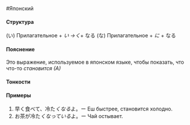 #Японский 
#### Структура
(い) Прилагательное + *い ->く*+ なる
(な) Прилагательное + *に* + なる
#### Пояснение
Это выражение, используемое в японском языке, чтобы показать, что что-то *становится (А)*
#### Тонкости
#### Примеры
1. 早く食べて、冷た*くなる*よ。ー Еш быстрее, становится холодно.
2. お茶が冷た*くなっている*よ。ー Чай остывает.